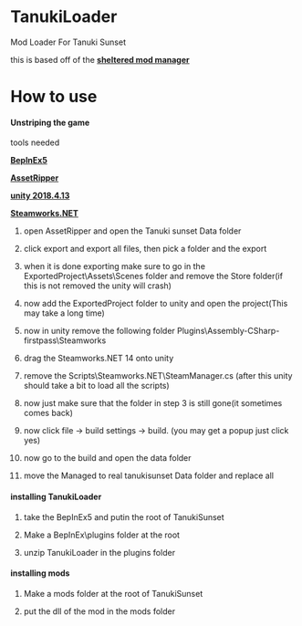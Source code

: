 # TanukiLoader
 Mod Loader For Tanuki Sunset

this is based off of the **[sheltered mod manager](https://github.com/benjaminfoo/shelteredmodmanager)**

# How to use

#### Unstriping the game
tools needed

**[BepInEx5](https://github.com/BepInEx/BepInEx/releases/tag/v5.4.23.2)**

**[AssetRipper](https://github.com/AssetRipper/AssetRipper/releases/tag/1.0.18)**

**[unity 2018.4.13](https://unity.com/releases/editor/whats-new/2018.4.13)**

**[Steamworks.NET](https://github.com/rlabrecque/Steamworks.NET/releases/download/14.0.0/Steamworks.NET_14.0.0.unitypackage)**

1. open AssetRipper and open the Tanuki sunset Data folder

2. click export and export all files, then pick a folder and the export

3. when it is done exporting make sure to go in the ExportedProject\Assets\Scenes folder and remove the Store folder(if this is not removed the unity will crash)

4. now add the ExportedProject folder to unity and open the project(This may take a long time)

5. now in unity remove the following folder Plugins\Assembly-CSharp-firstpass\Steamworks

6. drag the Steamworks.NET 14 onto unity

7. remove the Scripts\Steamworks.NET\SteamManager.cs (after this unity should take a bit to load all the scripts)

8. now just make sure that the folder in step 3 is still gone(it sometimes comes back)

9. now click file -> build settings -> build. (you may get a popup just click yes)

10. now go to the build and open the data folder

11. move the Managed to real tanukisunset Data folder and replace all

#### installing TanukiLoader

1. take the BepInEx5 and putin the root of TanukiSunset

2. Make a BepInEx\plugins folder at the root

3. unzip TanukiLoader in the plugins folder

#### installing mods

1. Make a mods folder at the root of TanukiSunset

2. put the dll of the mod in the mods folder
